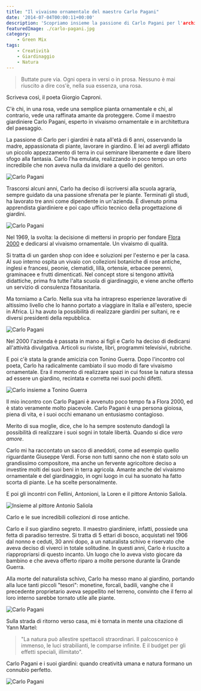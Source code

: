 ```yaml
---
title: "Il vivaismo ornamentale del maestro Carlo Pagani"
date: '2014-07-04T00:00:11+00:00'
description: 'Scopriamo insieme la passione di Carlo Pagani per l'architettura del paesaggio e il vivaismo ornamentale.'
featuredImage: ./carlo-pagani.jpg
category:
    - Green Mix
tags:
    - Creatività
    - Giardinaggio
    - Natura
---
```


> Buttate pure via. Ogni opera in versi o in prosa. Nessuno è mai riuscito a dire cos'è, nella sua essenza, una rosa.

Scriveva così, il poeta Giorgio Caproni.

C'è chi, in una rosa, vede una semplice pianta ornamentale e chi, al contrario, vede una raffinata amante da proteggere. Come il maestro giardiniere Carlo Pagani, esperto in vivaismo ornamentale e in architettura del paesaggio.

La passione di Carlo per i giardini è nata all'età di 6 anni, osservando la madre, appassionata di piante, lavorare in giardino.
È lei ad avergli affidato un piccolo appezzamento di terra in cui seminare liberamente e dare libero sfogo alla fantasia.
Carlo l'ha emulata, realizzando in poco tempo un orto incredibile che non aveva nulla da invidiare a quello dei genitori.

![Carlo Pagani](./redazione.jpg)

Trascorsi alcuni anni, Carlo ha deciso di iscriversi alla scuola agraria, sempre guidato da una passione sfrenata per le piante.
Terminati gli studi, ha lavorato tre anni come dipendente in un'azienda. È divenuto prima apprendista giardiniere e poi capo ufficio tecnico della progettazione di giardini.

![Carlo Pagani](./mutabilis.jpg)

Nel 1969, la svolta: la decisione di mettersi in proprio per fondare [Flora 2000](http://flora2000.it) e dedicarsi al vivaismo ornamentale. Un vivaismo di qualità.

Si tratta di un garden shop con idee e soluzioni per l'esterno e per la casa. Al suo interno ospita un vivaio con collezioni botaniche di rose antiche, inglesi e francesi, peonie, clematidi, lillà, ortensie, erbacee perenni, graminacee e frutti dimenticati.
Nel concept store si tengono attività didattiche, prima fra tutte l'alta scuola di giardinaggio, e viene anche offerto un servizio di consulenza fitosanitaria.

Ma torniamo a Carlo. Nella sua vita ha intrapreso esperienze lavorative di altissimo livello che lo hanno portato a viaggiare in Italia e all'estero, specie in Africa. Lì ha avuto la possibilità di realizzare giardini per sultani, re e diversi presidenti della repubblica.

![Carlo Pagani](./william.jpg)

Nel 2000 l'azienda è passata in mano ai figli e Carlo ha deciso di dedicarsi all'attività divulgativa. Articoli su riviste, libri, programmi televisivi, rubriche.

E poi c'è stata la grande amicizia con Tonino Guerra. Dopo l'incontro col poeta, Carlo ha radicalmente cambiato il suo modo di fare vivaismo ornamentale.
Era il momento di realizzare spazi in cui fosse la natura stessa ad essere un giardino, recintata e corretta nei suoi pochi difetti.

![Carlo insieme a Tonino Guerra](./tonino-guerra.jpg)

Il mio incontro con Carlo Pagani è avvenuto poco tempo fa a Flora 2000, ed è stato veramente molto piacevole. Carlo Pagani è una persona gioiosa, piena di vita, e i suoi occhi emanano un entusiasmo contagioso.

Merito di sua moglie, dice, che lo ha sempre sostenuto dandogli la possibilità di realizzare i suoi sogni in totale libertà.
Quando si dice *vero amore*.

Carlo mi ha raccontato un sacco di aneddoti, come ad esempio quello riguardante Giuseppe Verdi.
Forse non tutti sanno che non è stato solo un grandissimo compositore, ma anche un fervente agricoltore deciso a investire molti dei suoi beni in terra agricola. Amante anche del vivaismo ornamentale e del giardinaggio, in ogni luogo in cui ha suonato ha fatto scorta di piante. Le ha scelte personalmente.

E poi gli incontri con Fellini, Antonioni, la Loren e il pittore Antonio Saliola.

![Insieme al pittore Antonio Saliola](./saliola.jpg)

Carlo e le sue incredibili collezioni di rose antiche.

Carlo e il suo giardino segreto. Il maestro giardiniere, infatti, possiede una fetta di paradiso terrestre.
Si tratta di 5 ettari di bosco, acquistati nel 1906 dal nonno e ceduti, 30 anni dopo, a un naturalista schivo e riservato che aveva deciso di viverci in totale solitudine.
In questi anni, Carlo è riuscito a riappropriarsi di questo incanto. Un luogo che lo aveva visto giocare da bambino e che aveva offerto riparo a molte persone durante la Grande Guerra.

Alla morte del naturalista schivo, Carlo ha messo mano al giardino, portando alla luce tanti piccoli "tesori": monetine, forcali, badili, vanghe che il precedente proprietario aveva seppellito nel terreno, convinto che il ferro al loro interno sarebbe tornato utile alle piante.

![Carlo Pagani](./carlo-nel-bosco.jpg)

Sulla strada di ritorno verso casa, mi è tornata in mente una citazione di Yann Martel:

> "La natura può allestire spettacoli straordinari. Il palcoscenico è immenso, le luci strabilianti, le comparse infinite. E il budget per gli effetti speciali, illimitato".

Carlo Pagani e i suoi giardini: quando creatività umana e natura formano un connubio perfetto.

![Carlo Pagani](./carlo-con-foto-e-giornalista.jpg)
